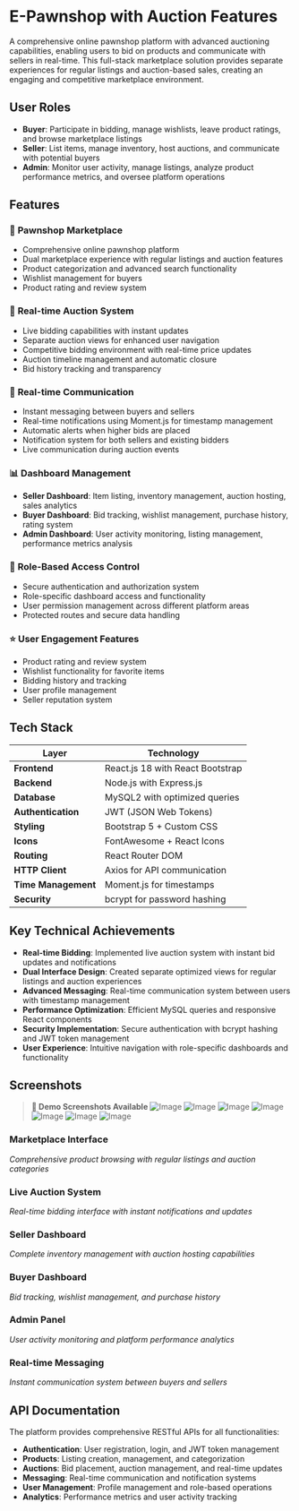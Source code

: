 # **E-Pawnshop with Auction Features**

A comprehensive online pawnshop platform with advanced auctioning capabilities, enabling users to bid on products and communicate with sellers in real-time. This full-stack marketplace solution provides separate experiences for regular listings and auction-based sales, creating an engaging and competitive marketplace environment.

## User Roles

- **Buyer**: Participate in bidding, manage wishlists, leave product ratings, and browse marketplace listings
- **Seller**: List items, manage inventory, host auctions, and communicate with potential buyers
- **Admin**: Monitor user activity, manage listings, analyze product performance metrics, and oversee platform operations

## Features

### 🏪 **Pawnshop Marketplace**
- Comprehensive online pawnshop platform
- Dual marketplace experience with regular listings and auction features
- Product categorization and advanced search functionality
- Wishlist management for buyers
- Product rating and review system

### 🔨 **Real-time Auction System**
- Live bidding capabilities with instant updates
- Separate auction views for enhanced user navigation
- Competitive bidding environment with real-time price updates
- Auction timeline management and automatic closure
- Bid history tracking and transparency

### 💬 **Real-time Communication**
- Instant messaging between buyers and sellers
- Real-time notifications using Moment.js for timestamp management
- Automatic alerts when higher bids are placed
- Notification system for both sellers and existing bidders
- Live communication during auction events

### 📊 **Dashboard Management**
- **Seller Dashboard**: Item listing, inventory management, auction hosting, sales analytics
- **Buyer Dashboard**: Bid tracking, wishlist management, purchase history, rating system
- **Admin Dashboard**: User activity monitoring, listing management, performance metrics analysis

### 🔐 **Role-Based Access Control**
- Secure authentication and authorization system
- Role-specific dashboard access and functionality
- User permission management across different platform areas
- Protected routes and secure data handling

### ⭐ **User Engagement Features**
- Product rating and review system
- Wishlist functionality for favorite items
- Bidding history and tracking
- User profile management
- Seller reputation system

## Tech Stack

| Layer              | Technology                           |
|-------------------|--------------------------------------|
| **Frontend**       | React.js 18 with React Bootstrap    |
| **Backend**        | Node.js with Express.js             |
| **Database**       | MySQL2 with optimized queries       |
| **Authentication** | JWT (JSON Web Tokens)               |
| **Styling**        | Bootstrap 5 + Custom CSS            |
| **Icons**          | FontAwesome + React Icons           |
| **Routing**        | React Router DOM                     |
| **HTTP Client**    | Axios for API communication         |
| **Time Management**| Moment.js for timestamps            |
| **Security**       | bcrypt for password hashing         |

## Key Technical Achievements

- **Real-time Bidding**: Implemented live auction system with instant bid updates and notifications
- **Dual Interface Design**: Created separate optimized views for regular listings and auction experiences
- **Advanced Messaging**: Real-time communication system between users with timestamp management
- **Performance Optimization**: Efficient MySQL queries and responsive React components
- **Security Implementation**: Secure authentication with bcrypt hashing and JWT token management
- **User Experience**: Intuitive navigation with role-specific dashboards and functionality

## Screenshots

> **📸 Demo Screenshots Available**
![Image](https://github.com/user-attachments/assets/71963cf8-5ba4-4344-9c80-dc32409439cf)
![Image](https://github.com/user-attachments/assets/646ddcb7-5f76-4941-ae41-33273de6b321)
![Image](https://github.com/user-attachments/assets/856cfcf9-6b8a-4bf5-939d-506ee9c1a7ad)
![Image](https://github.com/user-attachments/assets/019127e1-4a7d-4b67-9548-c82186ff720f)
![Image](https://github.com/user-attachments/assets/99d60973-927e-438f-9e99-d15669dff69d)
![Image](https://github.com/user-attachments/assets/d940a94f-0a0d-41e3-8932-175218a10d18)
![Image](https://github.com/user-attachments/assets/dd617b3e-4f20-465f-8082-9163cf5fd322)

### Marketplace Interface
*Comprehensive product browsing with regular listings and auction categories*

### Live Auction System
*Real-time bidding interface with instant notifications and updates*

### Seller Dashboard  
*Complete inventory management with auction hosting capabilities*

### Buyer Dashboard
*Bid tracking, wishlist management, and purchase history*

### Admin Panel
*User activity monitoring and platform performance analytics*

### Real-time Messaging
*Instant communication system between buyers and sellers*

## API Documentation

The platform provides comprehensive RESTful APIs for all functionalities:

- **Authentication**: User registration, login, and JWT token management
- **Products**: Listing creation, management, and categorization
- **Auctions**: Bid placement, auction management, and real-time updates
- **Messaging**: Real-time communication and notification systems
- **User Management**: Profile management and role-based operations
- **Analytics**: Performance metrics and user activity tracking
